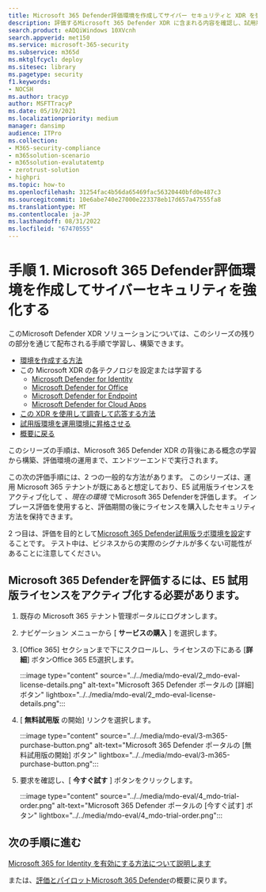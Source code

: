 ```yaml
---
title: Microsoft 365 Defender評価環境を作成してサイバー セキュリティと XDR を強化する
description: 評価するMicrosoft 365 Defender XDR に含まれる内容を確認し、試用版ライセンスをアクティブ化して、Microsoft 365 Defender試用版ラボまたはパイロット環境の詳細を確認します。 ここで XDR のサイバー セキュリティ体験を開始し、そのテストを運用環境に移行する方法について説明します。
search.product: eADQiWindows 10XVcnh
search.appverid: met150
ms.service: microsoft-365-security
ms.subservice: m365d
ms.mktglfcycl: deploy
ms.sitesec: library
ms.pagetype: security
f1.keywords:
- NOCSH
ms.author: tracyp
author: MSFTTracyP
ms.date: 05/19/2021
ms.localizationpriority: medium
manager: dansimp
audience: ITPro
ms.collection:
- M365-security-compliance
- m365solution-scenario
- m365solution-evalutatemtp
- zerotrust-solution
- highpri
ms.topic: how-to
ms.openlocfilehash: 31254fac4b56da65469fac56320440bfd0e487c3
ms.sourcegitcommit: 10e6abe740e27000e223378eb17d657a47555fa8
ms.translationtype: MT
ms.contentlocale: ja-JP
ms.lasthandoff: 08/31/2022
ms.locfileid: "67470555"
---
```

# <a name="step-1-create-the-microsoft-365-defender-evaluation-environment-for-greater-cyber-security"></a>手順 1. Microsoft 365 Defender評価環境を作成してサイバーセキュリティを強化する

このMicrosoft Defender XDR ソリューションについては、このシリーズの残りの部分を通じて配布される手順で学習し、構築できます。

- [環境を作成する方法](eval-create-eval-environment.md)
- この Microsoft XDR の各テクノロジを設定または学習する
    - [Microsoft Defender for Identity](eval-defender-identity-overview.md)
    - [Microsoft Defender for Office](eval-defender-office-365-overview.md)
    - [Microsoft Defender for Endpoint](eval-defender-endpoint-overview.md)
    - [Microsoft Defender for Cloud Apps](eval-defender-mcas-overview.md)
- [この XDR を使用して調査して応答する方法](eval-defender-investigate-respond.md)
- [試用版環境を運用環境に昇格させる](eval-defender-promote-to-production.md)
- [概要に戻る](eval-overview.md)

このシリーズの手順は、Microsoft 365 Defender XDR の背後にある概念の学習から構築、評価環境の運用まで、エンドツーエンドで実行されます。

この次の評価手順には、2 つの一般的な方法があります。 このシリーズは、運用 Microsoft 365 テナントが既にあると想定しており、E5 試用版ライセンスをアクティブ化して *、現在の環境* でMicrosoft 365 Defenderを評価します。 インプレース評価を使用すると、評価期間の後にライセンスを購入したセキュリティ方法を保持できます。

2 つ目は、評価を目的として[Microsoft 365 Defender試用版ラボ環境を設定](setup-m365deval.md)することです。 テスト中は、ビジネスからの実際のシグナルが多くない可能性があることに注意してください。

## <a name="you-will-need-to-activate-e5-trial-licenses-to-evaluate-microsoft-365-defender"></a>Microsoft 365 Defenderを評価するには、E5 試用版ライセンスをアクティブ化する必要があります。

1. 既存の Microsoft 365 テナント管理ポータルにログオンします。
2. ナビゲーション メニューから [ **サービスの購入** ] を選択します。
3. [Office 365] セクションまで下にスクロールし、ライセンスの下にある [**詳細**] ボタンOffice 365 E5選択します。

   :::image type="content" source="../../media/mdo-eval/2_mdo-eval-license-details.png" alt-text="Microsoft 365 Defender ポータルの [詳細] ボタン" lightbox="../../media/mdo-eval/2_mdo-eval-license-details.png":::

4. [ **無料試用版** の開始] リンクを選択します。

   :::image type="content" source="../../media/mdo-eval/3-m365-purchase-button.png" alt-text="Microsoft 365 Defender ポータルの [無料試用版の開始] ボタン" lightbox="../../media/mdo-eval/3-m365-purchase-button.png":::

5. 要求を確認し、[ **今すぐ試す** ] ボタンをクリックします。

   :::image type="content" source="../../media/mdo-eval/4_mdo-trial-order.png" alt-text="Microsoft 365 Defender ポータルの [今すぐ試す] ボタン" lightbox="../../media/mdo-eval/4_mdo-trial-order.png":::

## <a name="go-to-the-next-step"></a>次の手順に進む

[Microsoft 365 for Identity を有効にする方法について説明します](eval-defender-identity-overview.md)

または、[評価とパイロットMicrosoft 365 Defender](eval-overview.md)の概要に戻ります。

